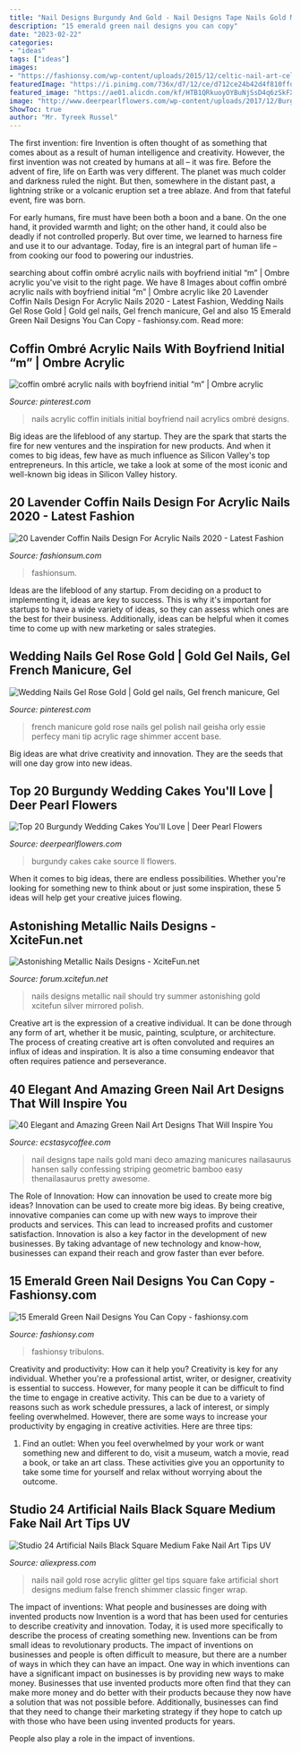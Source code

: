 ```yaml
---
title: "Nail Designs Burgundy And Gold - Nail Designs Tape Nails Gold Mani Deco Amazing Manicures Nailasaurus Hansen Sally Confessing Striping Geometric Bamboo Easy Thenailasaurus Pretty Awesome"
description: "15 emerald green nail designs you can copy"
date: "2023-02-22"
categories:
- "ideas"
tags: ["ideas"]
images:
- "https://fashionsy.com/wp-content/uploads/2015/12/celtic-nail-art-celtique-saint-patrick-saint-george-a-england-swatch-stamping-bundle-monster-barry-m-foils-effect-manucure-vertt-et-dore-bague-claddagh-buffy-2.jpg"
featuredImage: "https://i.pinimg.com/736x/d7/12/ce/d712ce24b42d4f810ffd9951e6d053c2.jpg"
featured_image: "https://ae01.alicdn.com/kf/HTB1QRkuoyOYBuNjSsD4q6zSkFXa7/Studio-24-Artificial-Nails-Black-Square-Medium-Fake-Nail-Art-Tips-UV-Gel-Rose-Gold-Glitter.jpg"
image: "http://www.deerpearlflowers.com/wp-content/uploads/2017/12/Burgundy-wedding-cake-idea-4.jpg"
ShowToc: true
author: "Mr. Tyreek Russel"
---
```



The first invention: fire
Invention is often thought of as something that comes about as a result of human intelligence and creativity. However, the first invention was not created by humans at all – it was fire.
Before the advent of fire, life on Earth was very different. The planet was much colder and darkness ruled the night. But then, somewhere in the distant past, a lightning strike or a volcanic eruption set a tree ablaze. And from that fateful event, fire was born.

For early humans, fire must have been both a boon and a bane. On the one hand, it provided warmth and light; on the other hand, it could also be deadly if not controlled properly. But over time, we learned to harness fire and use it to our advantage. Today, fire is an integral part of human life – from cooking our food to powering our industries.

	

		
searching about coffin ombré acrylic nails with boyfriend initial “m” | Ombre acrylic you've visit to the right page. We have 8 Images about coffin ombré acrylic nails with boyfriend initial “m” | Ombre acrylic like 20 Lavender Coffin Nails Design For Acrylic Nails 2020 - Latest Fashion, Wedding Nails Gel Rose Gold | Gold gel nails, Gel french manicure, Gel and also 15 Emerald Green Nail Designs You Can Copy - fashionsy.com. Read more:
		
    
## Coffin Ombré Acrylic Nails With Boyfriend Initial “m” | Ombre Acrylic

<img loading=lazy src="https://i.pinimg.com/736x/b0/83/9f/b0839f27dbf10602f5a5f23902eeb933.jpg" onerror="this.onerror=null;this.src='https://tse2.mm.bing.net/th?id=OIP.HNWyQ3YzcYHTV3NrOJlu5QHaJ3&amp;pid=15.1';" alt="coffin ombré acrylic nails with boyfriend initial “m” | Ombre acrylic">

_Source: pinterest.com_

>nails acrylic coffin initials initial boyfriend nail acrylics ombré designs. 

	

Big ideas are the lifeblood of any startup. They are the spark that starts the fire for new ventures and the inspiration for new products. And when it comes to big ideas, few have as much influence as Silicon Valley's top entrepreneurs. In this article, we take a look at some of the most iconic and well-known big ideas in Silicon Valley history.

    
## 20 Lavender Coffin Nails Design For Acrylic Nails 2020 - Latest Fashion

<img loading=lazy src="https://fashionsum.com/wp-content/uploads/2020/04/9-2.jpg" onerror="this.onerror=null;this.src='https://tse4.mm.bing.net/th?id=OIP.anLS_OIJ8oO58nKR8IjElgHaKZ&amp;pid=15.1';" alt="20 Lavender Coffin Nails Design For Acrylic Nails 2020 - Latest Fashion">

_Source: fashionsum.com_

>fashionsum. 

	

Ideas are the lifeblood of any startup. From deciding on a product to implementing it, ideas are key to success. This is why it's important for startups to have a wide variety of ideas, so they can assess which ones are the best for their business. Additionally, ideas can be helpful when it comes time to come up with new marketing or sales strategies.

    
## Wedding Nails Gel Rose Gold | Gold Gel Nails, Gel French Manicure, Gel

<img loading=lazy src="https://i.pinimg.com/736x/d7/12/ce/d712ce24b42d4f810ffd9951e6d053c2.jpg" onerror="this.onerror=null;this.src='https://tse2.mm.bing.net/th?id=OIP.lAVzgLIxNPpELM0earUSfwHaJ3&amp;pid=15.1';" alt="Wedding Nails Gel Rose Gold | Gold gel nails, Gel french manicure, Gel">

_Source: pinterest.com_

>french manicure gold rose nails gel polish nail geisha orly essie perfecy mani tip acrylic rage shimmer accent base. 

	

Big ideas are what drive creativity and innovation. They are the seeds that will one day grow into new ideas.

    
## Top 20 Burgundy Wedding Cakes You&#039;ll Love | Deer Pearl Flowers

<img loading=lazy src="http://www.deerpearlflowers.com/wp-content/uploads/2017/12/Burgundy-wedding-cake-idea-4.jpg" onerror="this.onerror=null;this.src='https://tse1.mm.bing.net/th?id=OIP.ZwfjqAZffg-9rTncLiLNUgHaLF&amp;pid=15.1';" alt="Top 20 Burgundy Wedding Cakes You&#039;ll Love | Deer Pearl Flowers">

_Source: deerpearlflowers.com_

>burgundy cakes cake source ll flowers. 

	

When it comes to big ideas, there are endless possibilities. Whether you're looking for something new to think about or just some inspiration, these 5 ideas will help get your creative juices flowing.

    
## Astonishing Metallic Nails Designs - XciteFun.net

<img loading=lazy src="https://img.xcitefun.net/users/2014/07/361352,xcitefun-metallic-nails-3.jpg" onerror="this.onerror=null;this.src='https://tse3.mm.bing.net/th?id=OIP.WUbi-npEJY-v4OZcanIEXwHaHa&amp;pid=15.1';" alt="Astonishing Metallic Nails Designs - XciteFun.net">

_Source: forum.xcitefun.net_

>nails designs metallic nail should try summer astonishing gold xcitefun silver mirrored polish. 

	

Creative art is the expression of a creative individual. It can be done through any form of art, whether it be music, painting, sculpture, or architecture. The process of creating creative art is often convoluted and requires an influx of ideas and inspiration. It is also a time consuming endeavor that often requires patience and perseverance.

    
## 40 Elegant And Amazing Green Nail Art Designs That Will Inspire You

<img loading=lazy src="https://i1.wp.com/www.ecstasycoffee.com/wp-content/uploads/2016/08/Green-and-Gold-Geometric-Nail-Designs-with-Nail-Tape.jpg" onerror="this.onerror=null;this.src='https://tse4.mm.bing.net/th?id=OIP.N4BUGmw7GWMX5TypvBN6sAHaJQ&amp;pid=15.1';" alt="40 Elegant and Amazing Green Nail Art Designs That Will Inspire You">

_Source: ecstasycoffee.com_

>nail designs tape nails gold mani deco amazing manicures nailasaurus hansen sally confessing striping geometric bamboo easy thenailasaurus pretty awesome. 

	

The Role of Innovation: How can innovation be used to create more big ideas?
Innovation can be used to create more big ideas. By being creative, innovative companies can come up with new ways to improve their products and services. This can lead to increased profits and customer satisfaction. Innovation is also a key factor in the development of new businesses. By taking advantage of new technology and know-how, businesses can expand their reach and grow faster than ever before.

    
## 15 Emerald Green Nail Designs You Can Copy - Fashionsy.com

<img loading=lazy src="https://fashionsy.com/wp-content/uploads/2015/12/celtic-nail-art-celtique-saint-patrick-saint-george-a-england-swatch-stamping-bundle-monster-barry-m-foils-effect-manucure-vertt-et-dore-bague-claddagh-buffy-2.jpg" onerror="this.onerror=null;this.src='https://tse3.mm.bing.net/th?id=OIP.w4WcxjqIrB-UimlgUJsrLAHaJ3&amp;pid=15.1';" alt="15 Emerald Green Nail Designs You Can Copy - fashionsy.com">

_Source: fashionsy.com_

>fashionsy tribulons. 

	

Creativity and productivity: How can it help you?
Creativity is key for any individual. Whether you're a professional artist, writer, or designer, creativity is essential to success. However, for many people it can be difficult to find the time to engage in creative activity. This can be due to a variety of reasons such as work schedule pressures, a lack of interest, or simply feeling overwhelmed. However, there are some ways to increase your productivity by engaging in creative activities. Here are three tips: 
1. Find an outlet: When you feel overwhelmed by your work or want something new and different to do, visit a museum, watch a movie, read a book, or take an art class. These activities give you an opportunity to take some time for yourself and relax without worrying about the outcome.


    
## Studio 24 Artificial Nails Black Square Medium Fake Nail Art Tips UV

<img loading=lazy src="https://ae01.alicdn.com/kf/HTB1QRkuoyOYBuNjSsD4q6zSkFXa7/Studio-24-Artificial-Nails-Black-Square-Medium-Fake-Nail-Art-Tips-UV-Gel-Rose-Gold-Glitter.jpg" onerror="this.onerror=null;this.src='https://tse3.mm.bing.net/th?id=OIP.EVkEHjkNewR2iIOxBM642wHaHa&amp;pid=15.1';" alt="Studio 24 Artificial Nails Black Square Medium Fake Nail Art Tips UV">

_Source: aliexpress.com_

>nails nail gold rose acrylic glitter gel tips square fake artificial short designs medium false french shimmer classic finger wrap. 

	

The impact of inventions: What people and businesses are doing with invented products now
Invention is a word that has been used for centuries to describe creativity and innovation. Today, it is used more specifically to describe the process of creating something new. Inventions can be from small ideas to revolutionary products. The impact of inventions on businesses and people is often difficult to measure, but there are a number of ways in which they can have an impact. 
One way in which inventions can have a significant impact on businesses is by providing new ways to make money. Businesses that use invented products more often find that they can make more money and do better with their products because they now have a solution that was not possible before. Additionally, businesses can find that they need to change their marketing strategy if they hope to catch up with those who have been using invented products for years. 

People also play a role in the impact of inventions.

